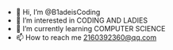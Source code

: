 - 👋 Hi, I’m @B1adeisCoding
- 👀 I’m interested in CODING AND LADIES
- 🌱 I’m currently learning COMPUTER SCIENCE
- 📫 How to reach me 2160392360@qq.com

<!---
B1adeisCoding/B1adeisCoding is a ✨ special ✨ repository because its `README.md` (this file) appears on your GitHub profile.
You can click the Preview link to take a look at your changes.
--->
